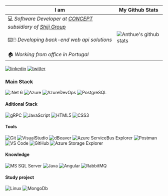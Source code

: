 I am | My Github Stats
-------- | ---------------- 
:computer: _Software Developer at [CONCEPT](https://concept.shijigroup.com/) subsidiary of [Shiji Group](https://www.shijigroup.com/)_ <br><br> :keyboard::computer_mouse: _Developing back-end web api solutions_ <br><br> :house: _Working from office in Portugal_ | ![Anthue's github stats](https://github-readme-stats.vercel.app/api?username=anthueeccel&theme=graywhite&show_icons=true&hide_border=true&custom_title=%20&hide=stars)

[![linkedin](http://img.shields.io/badge/-Linkedin-0A66C2?style=flat-square&logo=linkedin&logoColor=ffffff)](https://www.linkedin.com/in/anthue/)
[![twitter](http://img.shields.io/badge/-Twitter-1DA1F2?style=flat-square&logo=twitter&logoColor=ffffff)](https://twitter.com/anthue)

### Main Stack

![.Net 6](http://img.shields.io/badge/-DotNet-007396?style=flat-square&logo=.net&logoColor=ffffff)
![Azure](http://img.shields.io/badge/-Azure_Portal-0078D7?style=flat-square&logo=microsoftazure&logoColor=ffffff)
![AzureDevOps](http://img.shields.io/badge/-Azure_DevOps-0078D7?style=flat-square&logo=azuredevops&logoColor=ffffff)
![PostgreSQL](https://img.shields.io/badge/-PostgreSQL-336791?style=flat-square&logo=postgresql&logoColor=ffffff)

#### Aditional Stack
![gRPC](http://img.shields.io/badge/-<>_gRPC-00A98F?style=flat-square&logo=grpc&logoColor=ffffff)
![JavaScript](https://img.shields.io/badge/-JavaScript-%23F7DF1C?style=flat-square&logo=javascript&logoColor=000000&labelColor=%23F7DF1C&color=%23FFCE5A)
![HTML5](https://img.shields.io/badge/-HTML5-%23E44D27?style=flat-square&logo=html5&logoColor=ffffff)
![CSS3](https://img.shields.io/badge/-CSS3-%231572B6?style=flat-square&logo=css3)


#### Tools
![Git](https://img.shields.io/badge/-Git-%23F05032?style=flat-square&logo=git&logoColor=%23ffffff)
![VisualStudio](http://img.shields.io/badge/-VisualStudio-5C2D91?style=flat-square&logo=visual-studio&logoColor=ffffff)
![dBeaver](http://img.shields.io/badge/-DB%20DBeaver-F37440?style=flat-square&logo=dbeaver&logoColor=ffffff)
![Azure ServiceBus Explorer](http://img.shields.io/badge/Azure_ServiceBus-0078D7?style=flat-square&logo=microsoftazure&logoColor=ffffff)
![Postman](http://img.shields.io/badge/-Postman-FF6C37?style=flat-square&logo=postman&logoColor=ffffff)
![VS Code](http://img.shields.io/badge/-VS%20Code-007ACC?style=flat-square&logo=visual-studio-code&logoColor=ffffff)
![GitHub](https://img.shields.io/badge/-GitHub-181717?style=flat-square&logo=github)
![Azure Storage Explorer](http://img.shields.io/badge/Azure_Storage-0078D7?style=flat-square&logo=microsoftazure&logoColor=ffffff)

#### Knowledge
![MS SQL Server](http://img.shields.io/badge/-MS%20SQL%20Server-CC2927?style=flat-square&logo=microsoft-sql-server&logoColor=ffffff)
![Java](http://img.shields.io/badge/-Java-007396?style=flat-square&logo=java&logoColor=ffffff)
![Angular](http://img.shields.io/badge/-Angular-DD0031?style=flat-square&logo=angular&logoColor=ffffff)
![RabbitMQ](http://img.shields.io/badge/-RabbitMQ-0078D7?style=flat-square&logo=rabbitmq&logoColor=ffffff)

#### Study project
![Linux](http://img.shields.io/badge/-Linux-181717?style=flat-square&logo=linux&logoColor=ffffff)
![MongoDb](http://img.shields.io/badge/-MongoDb-3DDC88?style=flat-square&logo=mongodb&logoColor=ffffff)

<!---
https://simpleicons.org/?q=pyt/ 
https://shields.io/
--->
